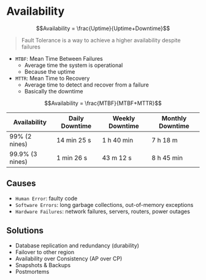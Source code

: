 # Availability

$$Availability = \frac{Uptime}{Uptime+Downtime}$$

> Fault Tolerance is a way to achieve a higher availability despite failures

- `MTBF`: Mean Time Between Failures
  - Average time the system is operational
  - Because the uptime
- `MTTR`: Mean Time to Recovery
  - Average time to detect and recover from a failure
  - Basically the downtime

$$Availability = \frac{MTBF}{MTBF+MTTR}$$

| Availability    | Daily Downtime | Weekly Downtime | Monthly Downtime |
| -               | -              | -               | -                |
| 99%  (2 nines)  | 14 min 25 s    | 1 h 40 min      | 7 h 18 m         |
| 99.9% (3 nines) | 1 min 26 s     | 43 m 12 s       | 8 h 45 min       |

## Causes

- `Human Error`: faulty code
- `Software Errors`: long garbage collections, out-of-memory exceptions
- `Hardware Failures`: network failures, servers, routers, power outages

## Solutions

- Database replication and redundancy (durability)
- Failover to other region
- Availability over Consistency (AP over CP)
- Snapshots & Backups
- Postmortems
